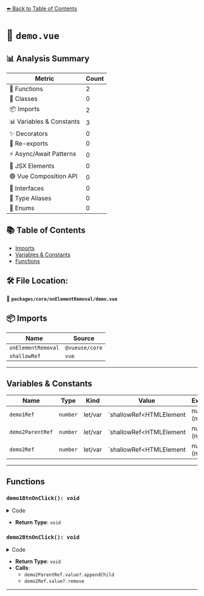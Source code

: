 [⬅️ Back to Table of Contents](../../../index.md)

# 📄 `demo.vue`

## 📊 Analysis Summary

| Metric | Count |
|--------|-------|
| 🔧 Functions | 2 |
| 🧱 Classes | 0 |
| 📦 Imports | 2 |
| 📊 Variables & Constants | 3 |
| ✨ Decorators | 0 |
| 🔄 Re-exports | 0 |
| ⚡ Async/Await Patterns | 0 |
| 💠 JSX Elements | 0 |
| 🟢 Vue Composition API | 0 |
| 📐 Interfaces | 0 |
| 📑 Type Aliases | 0 |
| 🎯 Enums | 0 |

## 📚 Table of Contents

- [Imports](#imports)
- [Variables & Constants](#variables-constants)
- [Functions](#functions)

## 🛠️ File Location:
📂 **`packages/core/onElementRemoval/demo.vue`**

## 📦 Imports

| Name | Source |
|------|--------|
| `onElementRemoval` | `@vueuse/core` |
| `shallowRef` | `vue` |


---

## Variables & Constants

| Name | Type | Kind | Value | Exported |
|------|------|------|-------|----------|
| `demo1Ref` | `number` | let/var | `shallowRef<HTMLElement | null>(null)` | ✗ |
| `demo2ParentRef` | `number` | let/var | `shallowRef<HTMLElement | null>(null)` | ✗ |
| `demo2Ref` | `number` | let/var | `shallowRef<HTMLElement | null>(null)` | ✗ |


---

## Functions

### `demo1BtnOnClick(): void`

<details><summary>Code</summary>

```ts
function demo1BtnOnClick() {
  demo1State.value = !demo1State.value
}
```
</details>

- **Return Type**: `void`
### `demo2BtnOnClick(): void`

<details><summary>Code</summary>

```ts
function demo2BtnOnClick() {
  demo2State.value = !demo2State.value
  if (demo2State.value) {
    demo2ParentRef.value?.appendChild(demo2Ref.value!)
  }
  else {
    demo2Ref.value?.remove()
  }
}
```
</details>

- **Return Type**: `void`
- **Calls**:
  - `demo2ParentRef.value?.appendChild`
  - `demo2Ref.value?.remove`

---